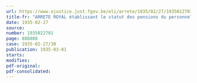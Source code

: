 ```yaml
---
url: https://www.ejustice.just.fgov.be/eli/arrete/1935/02/27/1935022701/justel
title-fr: "ARRETE ROYAL établissant le statut des pensions du personnel des établissements publics autonomes et des régies instituées par l'Etat"
date: 1935-02-27
source:
number: 1935022701
page: 888888
case: 1935-02-27/30
publication: 1935-03-01
starts:
modifies:
pdf-original:
pdf-consolidated:
---
```


